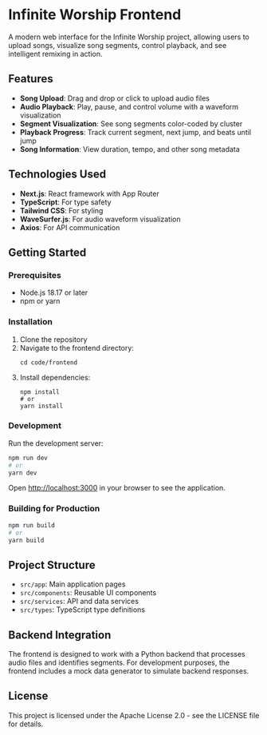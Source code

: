 # Infinite Worship Frontend

A modern web interface for the Infinite Worship project, allowing users to upload songs, visualize song segments, control playback, and see intelligent remixing in action.

## Features

- **Song Upload**: Drag and drop or click to upload audio files
- **Audio Playback**: Play, pause, and control volume with a waveform visualization
- **Segment Visualization**: See song segments color-coded by cluster
- **Playback Progress**: Track current segment, next jump, and beats until jump
- **Song Information**: View duration, tempo, and other song metadata

## Technologies Used

- **Next.js**: React framework with App Router
- **TypeScript**: For type safety
- **Tailwind CSS**: For styling
- **WaveSurfer.js**: For audio waveform visualization
- **Axios**: For API communication

## Getting Started

### Prerequisites

- Node.js 18.17 or later
- npm or yarn

### Installation

1. Clone the repository
2. Navigate to the frontend directory:
   ```
   cd code/frontend
   ```
3. Install dependencies:
   ```
   npm install
   # or
   yarn install
   ```

### Development

Run the development server:

```bash
npm run dev
# or
yarn dev
```

Open [http://localhost:3000](http://localhost:3000) in your browser to see the application.

### Building for Production

```bash
npm run build
# or
yarn build
```

## Project Structure

- `src/app`: Main application pages
- `src/components`: Reusable UI components
- `src/services`: API and data services
- `src/types`: TypeScript type definitions

## Backend Integration

The frontend is designed to work with a Python backend that processes audio files and identifies segments. For development purposes, the frontend includes a mock data generator to simulate backend responses.

## License

This project is licensed under the Apache License 2.0 - see the LICENSE file for details.
